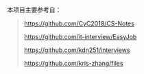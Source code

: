 # 	

本项目主要参考自：

> https://github.com/CyC2018/CS-Notes
>
> https://github.com/it-interview/EasyJob
>
> https://github.com/kdn251/interviews
>
> https://github.com/kris-zhang/files


